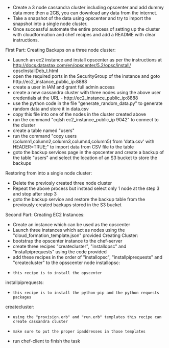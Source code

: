  - Create a 3 node cassandra cluster including opscenter and add dummy data more then a 2GB, you can download any data from the internet.
 - Take a snapshot of the data using opscenter and try to import the snapshot into a single node cluster.
 - Once successful automate the entire process of setting up the cluster with cloudformation and chef recipes and add a README with clear instructions.

First Part:
Creating Backups on a three node cluster:
 -  Launch an ec2 instance and install opscenter as per the instructions at http://docs.datastax.com/en/opscenter/5.2/opsc/install/   opscInstallDeb_t.html
 -  open the required ports in the SecurityGroup of the instance and goto http://ec2_instance_public_ip:8888
 -  create a user in IAM and grant full admin access
 -  create a new cassandra cluster with three nodes using the above user credentials at the URL - http://ec2_instance_public_ip:8888
 -  use the python code in the file "generate_random_data.py" to generate random data and store it in data.csv
 -  copy this file into one of the nodes in the cluster created above
 -  run the command "cqlsh ec2_instance_public_ip 9042" to connect to the cluster
 -  create a table named "users"
 -  run the command "copy users (column1,column2,column3,column4,column5) from 'data.csv' with HEADER=TRUE;" to import data from CSV  file to the table
 -  goto the backup services page in the opscenter and create a backup of the table "users" and select the location of an S3 bucket to store the backups

Restoring from into a single node cluster:
 -  Delete the previosly created three node cluster
 -  Repeat the above process but instead select only 1 node at the step 3 and stop after step 3
 -  goto the backup service and restore the backup table from the previously created backups stored in the S3 bucket

Second Part:
 Creating EC2 Instances:
 -  Create an instance which can be used as the opscenter
 -  Launch three instances which act as nodes using the "cloud_formation_template.json" provided
	Creating Cluster:
 -  bootstrap the opscenter instance to the chef-server
 -  create three recipes "createcluster", "installopsc" and "installpiprequests" using the code provided
 -  add these recipes in the order of "installopsc", "installpiprequests" and "createcluster" to the opsscenter node
  installopsc:
   - 	 this recipe is to install the opscenter
  installpiprequests:
   - 	 this recipe is to install the python-pip and the python requests packages
  createcluster:
   - 	 using the "provision.erb" and "run.erb" templates this recipe can create cassandra cluster
   - 	 make sure to put the proper ipaddresses in those templates
 -  run chef-client to finish the task
